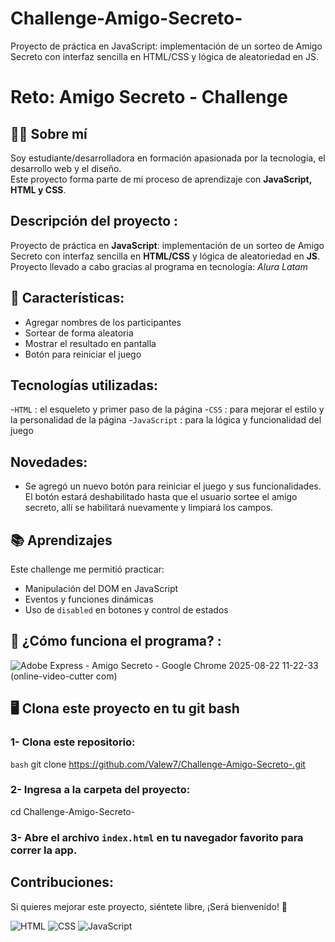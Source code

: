 # Challenge-Amigo-Secreto-
Proyecto de práctica en JavaScript: implementación de un sorteo de Amigo Secreto con interfaz sencilla en HTML/CSS y lógica de aleatoriedad en JS.
# Reto: Amigo Secreto - Challenge

## 👩‍💻 Sobre mí
Soy estudiante/desarrolladora en formación apasionada por la tecnología, el desarrollo web y el diseño.  
Este proyecto forma parte de mi proceso de aprendizaje con **JavaScript, HTML y CSS**.  

## Descripción del proyecto :
Proyecto de práctica en **JavaScript**: implementación de un sorteo de Amigo Secreto con interfaz sencilla en **HTML/CSS** y lógica de aleatoriedad en **JS**. Proyecto llevado a cabo gracias al programa en tecnología: *Alura Latam*

## 📌 Características: 

- Agregar nombres de los participantes
- Sortear de forma aleatoria
- Mostrar el resultado en pantalla
- Botón para reiniciar el juego

## Tecnologías utilizadas:

-`HTML` : el esqueleto y primer paso de la página
-`CSS` : para mejorar el estilo y la personalidad de la página
-`JavaScript` : para la lógica y funcionalidad del juego

## Novedades:
- Se agregó un nuevo botón para reiniciar el juego y sus funcionalidades. El botón estará deshabilitado hasta que el usuario sortee el amigo secreto, allí se habilitará nuevamente y limpiará los campos.
 ## 📚 Aprendizajes  
Este challenge me permitió practicar:  
- Manipulación del DOM en JavaScript  
- Eventos y funciones dinámicas  
- Uso de `disabled` en botones y control de estados

## 📸 ¿Cómo funciona el programa? :

![Adobe Express - Amigo Secreto - Google Chrome 2025-08-22 11-22-33 (online-video-cutter com)](https://github.com/user-attachments/assets/4aac45d6-9c91-4898-9155-e384944f9c83)

## 🖥️ Clona este proyecto en tu git bash 
### 1- Clona este repositorio:  
   `bash`
git clone https://github.com/Valew7/Challenge-Amigo-Secreto-.git

### 2- Ingresa a la carpeta del proyecto:
cd Challenge-Amigo-Secreto-

### 3- Abre el archivo `index.html` en tu navegador favorito para correr la app.
  
## Contribuciones:
Si quieres mejorar este proyecto, siéntete libre, ¡Será bienvenido! 🙌

![HTML](https://img.shields.io/badge/HTML5-E34F26?style=for-the-badge&logo=html5&logoColor=white)
![CSS](https://img.shields.io/badge/CSS3-1572B6?style=for-the-badge&logo=css3&logoColor=white)
![JavaScript](https://img.shields.io/badge/JavaScript-F7DF1E?style=for-the-badge&logo=javascript&logoColor=black)

